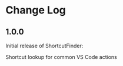 # Change Log

## 1.0.0

Initial release of ShortcutFinder:

Shortcut lookup for common VS Code actions